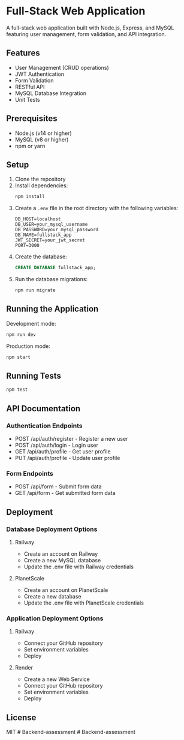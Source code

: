 # Full-Stack Web Application

A full-stack web application built with Node.js, Express, and MySQL featuring user management, form validation, and API integration.

## Features

- User Management (CRUD operations)
- JWT Authentication
- Form Validation
- RESTful API
- MySQL Database Integration
- Unit Tests

## Prerequisites

- Node.js (v14 or higher)
- MySQL (v8 or higher)
- npm or yarn

## Setup

1. Clone the repository
2. Install dependencies:
   ```bash
   npm install
   ```
3. Create a `.env` file in the root directory with the following variables:
   ```
   DB_HOST=localhost
   DB_USER=your_mysql_username
   DB_PASSWORD=your_mysql_password
   DB_NAME=fullstack_app
   JWT_SECRET=your_jwt_secret
   PORT=3000
   ```
4. Create the database:
   ```sql
   CREATE DATABASE fullstack_app;
   ```
5. Run the database migrations:
   ```bash
   npm run migrate
   ```

## Running the Application

Development mode:
```bash
npm run dev
```

Production mode:
```bash
npm start
```

## Running Tests

```bash
npm test
```

## API Documentation

### Authentication Endpoints

- POST /api/auth/register - Register a new user
- POST /api/auth/login - Login user
- GET /api/auth/profile - Get user profile
- PUT /api/auth/profile - Update user profile

### Form Endpoints

- POST /api/form - Submit form data
- GET /api/form - Get submitted form data

## Deployment

### Database Deployment Options

1. Railway
   - Create an account on Railway
   - Create a new MySQL database
   - Update the .env file with Railway credentials

2. PlanetScale
   - Create an account on PlanetScale
   - Create a new database
   - Update the .env file with PlanetScale credentials

### Application Deployment Options

1. Railway
   - Connect your GitHub repository
   - Set environment variables
   - Deploy

2. Render
   - Create a new Web Service
   - Connect your GitHub repository
   - Set environment variables
   - Deploy

## License

MIT #   B a c k e n d - a s s e s s m e n t  
 #   B a c k e n d - a s s e s s m e n t  
 